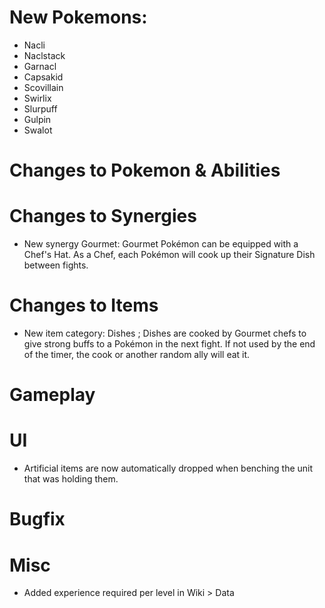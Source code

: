 # New Pokemons:

- Nacli
- Naclstack
- Garnacl
- Capsakid
- Scovillain
- Swirlix
- Slurpuff
- Gulpin
- Swalot

# Changes to Pokemon & Abilities

# Changes to Synergies

- New synergy Gourmet: Gourmet Pokémon can be equipped with a Chef's Hat. As a Chef, each Pokémon will cook up their Signature Dish between fights.

# Changes to Items

- New item category: Dishes ; Dishes are cooked by Gourmet chefs to give strong buffs to a Pokémon in the next fight. If not used by the end of the timer, the cook or another random ally will eat it.

# Gameplay

# UI

- Artificial items are now automatically dropped when benching the unit that was holding them.

# Bugfix

# Misc

- Added experience required per level in Wiki > Data
